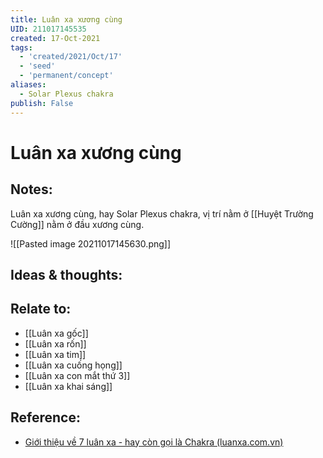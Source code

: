 ```yaml
---
title: Luân xa xương cùng
UID: 211017145535
created: 17-Oct-2021
tags:
  - 'created/2021/Oct/17'
  - 'seed'
  - 'permanent/concept'
aliases:
  - Solar Plexus chakra
publish: False
---
```

# Luân xa xương cùng

## Notes:
Luân xa xương cùng, hay Solar Plexus chakra, vị trí nằm ở [[Huyệt Trường Cường]] nằm ở đầu xương cùng.

![[Pasted image 20211017145630.png]]

## Ideas & thoughts:

## Relate to:
- [[Luân xa gốc]]
- [[Luân xa rốn]]
- [[Luân xa tim]]
- [[Luân xa cuống họng]]
- [[Luân xa con mắt thứ 3]]
- [[Luân xa khai sáng]]

## Reference:
- [Giới thiệu về 7 luân xa - hay còn gọi là Chakra (luanxa.com.vn)](https://luanxa.com.vn/gioi-thieu-ve-7-luan-xa/)

